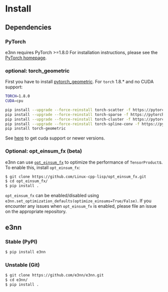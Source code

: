 # Install

## Dependencies

### PyTorch

e3nn requires PyTorch >=1.8.0 For installation instructions, please see the [PyTorch homepage](https://pytorch.org/).

### optional: torch_geometric

First you have to install [pytorch_geometric](https://github.com/rusty1s/pytorch_geometric). For `torch` 1.8.* and no CUDA support:

```bash
TORCH=1.8.0
CUDA=cpu

pip install --upgrade --force-reinstall torch-scatter -f https://pytorch-geometric.com/whl/torch-$TORCH+$CUDA.html
pip install --upgrade --force-reinstall torch-sparse -f https://pytorch-geometric.com/whl/torch-$TORCH+$CUDA.html
pip install --upgrade --force-reinstall torch-cluster -f https://pytorch-geometric.com/whl/torch-$TORCH+$CUDA.html
pip install --upgrade --force-reinstall torch-spline-conv -f https://pytorch-geometric.com/whl/torch-$TORCH+$CUDA.html
pip install torch-geometric
```

See [here](https://github.com/rusty1s/pytorch_geometric#installation) to get cuda support or newer versions.

### Optional: opt_einsum_fx (beta)

e3nn can use [`opt_einsum_fx`](https://github.com/Linux-cpp-lisp/opt_einsum_fx) to optimize the performance of `TensorProduct`s. To enable this, install `opt_einsum_fx`:
```bash
$ git clone https://github.com/Linux-cpp-lisp/opt_einsum_fx.git
$ cd opt_einsum_fx/
$ pip install .
```

`opt_einsum_fx` can be enabled/disabled using `e3nn.set_optimization_defaults(optimize_einsums=True/False)`. If you encounter any issues when `opt_einsum_fx` is enabled, please file an issue on the appropriate repository.

## e3nn

### Stable (PyPI)

```bash
$ pip install e3nn
```

### Unstable (Git)

```bash
$ git clone https://github.com/e3nn/e3nn.git
$ cd e3nn/
$ pip install .
```
